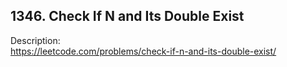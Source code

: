 ## 1346. Check If N and Its Double Exist

Description:  
https://leetcode.com/problems/check-if-n-and-its-double-exist/